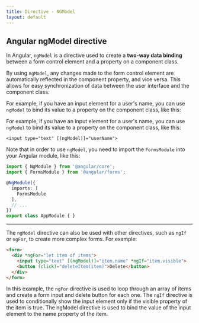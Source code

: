 ```yaml
---
title: Directive - NGModel
layout: default
---
```

## Angular ngModel directive

In Angular, `ngModel` is a directive used to create a **two-way data binding** between a form control element and a property on a component class. 

By using `ngModel`, any changes made to the form control element are automatically reflected in the component property, and vice versa. This allows for easy synchronization of data between the user interface and the component class.

For example, if you have an input element for a user's name, you can use `ngModel` to bind its value to a property on the component class, like this:


For example, if you have an input element for a user's name, you can use `ngModel` to bind its value to a property on the component class, like this:

    <input type="text" [(ngModel)]="userName">

Note that in order to use `ngModel`, you need to import the `FormsModule` into your Angular module, like this:

```typescript
import { NgModule } from '@angular/core';
import { FormsModule } from '@angular/forms';

@NgModule({
  imports: [
    FormsModule
  ],
  // ...
})
export class AppModule { }
```
---    

The `ngModel` directive can also be used with other directives, such as `ngIf` or `ngFor`, to create more complex forms. For example:

```html
<form>
  <div *ngFor="let item of items">
    <input type="text" [(ngModel)]="item.name" *ngIf="item.visible">
    <button (click)="deleteItem(item)">Delete</button>
  </div>
</form>
```

In this example, the `ngFor` directive is used to loop through an array of items and create a form input and delete button for each one. The `ngIf` directive is used to conditionally show the input element only if the visible property of the item is true. The ngModel directive is used to bind the value of the input element to the name property of the item.